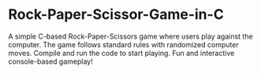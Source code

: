 # Rock-Paper-Scissor-Game-in-C
A simple C-based Rock-Paper-Scissors game where users play against the computer. The game follows standard rules with randomized computer moves. Compile and run the code to start playing. Fun and interactive console-based gameplay!
